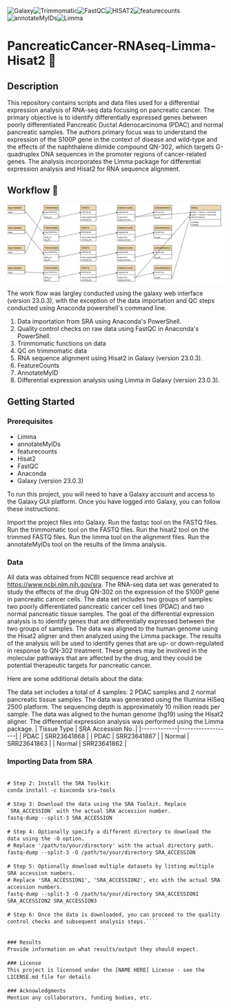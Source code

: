 ![Galaxy](https://img.shields.io/badge/Galaxy-blue)![Trimmomatic](https://img.shields.io/badge/Trimmomatic-e7ee23)![FastQC](https://img.shields.io/badge/FastQC-9d37e6)![HISAT2](https://img.shields.io/badge/HISAT2-bada55)![featurecounts](https://img.shields.io/badge/featurecounts-66cccc)![annotateMyIDs](https://img.shields.io/badge/annotateMyIDs-999999)![Limma](https://img.shields.io/badge/Limma-e8b025)


# PancreaticCancer-RNAseq-Limma-Hisat2 🧬

## Description

This repository contains scripts and data files used for a differential expression analysis of RNA-seq data focusing on pancreatic cancer. The primary objective is to identify differentially expressed genes between poorly differentiated Pancreatic Ductal Adenocarcinoma (PDAC) and normal pancreatic samples. The authors primary focus was to understand the expression of the S100P gene in the context of disease and wild-type and the effects of the naphthalene diimide compound QN-302, which targets G-quadruplex DNA sequences in the promoter regions of cancer-related genes. The analysis incorporates the Limma package for differential expression analysis and Hisat2 for RNA sequence alignment.

## Workflow 🧰
![Workflow Diagram](./image.png)



















The work flow was largley conducted using the galaxy web interface (version 23.0.3), with the exception of the data importation and QC steps conducted using Anaconda powershell's command line.

1. Data importation from SRA using Anaconda's PowerShell.
2. Quality control checks on raw data using FastQC in Anaconda's PowerShell.
3. Trimmomatic functions on data
4. QC on trimmomatic data
5. RNA sequence alignment using Hisat2 in Galaxy (version 23.0.3).
6. FeatureCounts
7. AnnotateMyID
8. Differential expression analysis using Limma in Galaxy (version 23.0.3).

## Getting Started

### Prerequisites

- Limma
- annotateMyIDs
- featurecounts
- Hisat2
- FastQC
- Anaconda
- Galaxy (version 23.0.3)

To run this project, you will need to have a Galaxy account and access to the Galaxy GUI platform. Once you have logged into Galaxy, you can follow these instructions:

Import the project files into Galaxy.
Run the fastqc tool on the FASTQ files.
Run the trimmomatic tool on the FASTQ files.
Run the hisat2 tool on the trimmed FASTQ files.
Run the limma tool on the alignment files.
Run the annotateMyIDs tool on the results of the limma analysis.

### Data

All data was obtained from NCBI sequence read archive at https://www.ncbi.nlm.nih.gov/sra.
The RNA-seq data set was generated to study the effects of the drug QN-302 on the expression of the S100P gene in pancreatic cancer cells. The data set includes two groups of samples: two poorly differentiated pancreatic cancer cell lines (PDAC) and two normal pancreatic tissue samples. The goal of the differential expression analysis is to identify genes that are differentially expressed between the two groups of samples.
The data was aligned to the human genome using the Hisat2 aligner and then analyzed using the Limma package. The results of the analysis will be used to identify genes that are up- or down-regulated in response to QN-302 treatment. These genes may be involved in the molecular pathways that are affected by the drug, and they could be potential therapeutic targets for pancreatic cancer.

Here are some additional details about the data:

The data set includes a total of 4 samples: 2 PDAC samples and 2 normal pancreatic tissue samples.
The data was generated using the Illumina HiSeq 2500 platform.
The sequencing depth is approximately 10 million reads per sample.
The data was aligned to the human genome (hg19) using the Hisat2 aligner.
The differential expression analysis was performed using the Limma package.
| Tissue Type | SRA Accession No. |
|-------------|-------------------|
| PDAC        | SRR23641868       |
| PDAC        | SRR23641867       |
| Normal      | SRR23641863       |
| Normal      | SRR23641862       |


### Importing Data from SRA

````# Step 1: Open Anaconda's PowerShell

# Step 2: Install the SRA Toolkit
conda install -c bioconda sra-tools

# Step 3: Download the data using the SRA Toolkit. Replace `SRA_ACCESSION` with the actual SRA accession number.
fastq-dump --split-3 SRA_ACCESSION

# Step 4: Optionally specify a different directory to download the data using the -O option.
# Replace '/path/to/your/directory' with the actual directory path.
fastq-dump --split-3 -O /path/to/your/directory SRA_ACCESSION

# Step 5: Optionally download multiple datasets by listing multiple SRA accession numbers.
# Replace 'SRA_ACCESSION1', 'SRA_ACCESSION2', etc with the actual SRA accession numbers.
fastq-dump --split-3 -O /path/to/your/directory SRA_ACCESSION1 SRA_ACCESSION2 SRA_ACCESSION3

# Step 6: Once the data is downloaded, you can proceed to the quality control checks and subsequent analysis steps.````


### Results
Provide information on what results/output they should expect.

### License
This project is licensed under the [NAME HERE] License - see the LICENSE.md file for details

### Acknowledgments
Mention any collaborators, funding bodies, etc.
